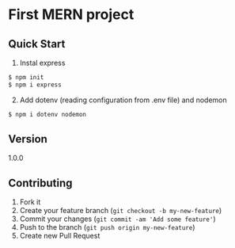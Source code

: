 # First MERN project

## Quick Start
1. Instal express
``` bash
$ npm init
$ npm i express 
```
2. Add dotenv (reading configuration from .env file) and nodemon
``` bash
$ npm i dotenv nodemon
```

## Version

1.0.0

## Contributing

1. Fork it
2. Create your feature branch (`git checkout -b my-new-feature`)
3. Commit your changes (`git commit -am 'Add some feature'`)
4. Push to the branch (`git push origin my-new-feature`)
5. Create new Pull Request
